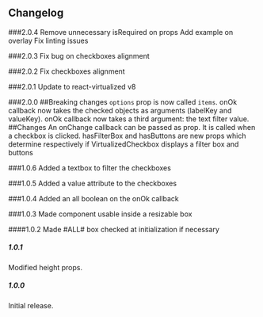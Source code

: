 Changelog
------------
###2.0.4
Remove unnecessary isRequired on props
Add example on overlay
Fix linting issues

###2.0.3
Fix bug on checkboxes alignment

###2.0.2
Fix checkboxes alignment

###2.0.1
Update to react-virtualized v8

###2.0.0
##Breaking changes
`options` prop is now called `items`.
onOk callback now takes the checked objects as arguments (labelKey and valueKey).
onOk callback now takes a third argument: the text filter value.
##Changes
An onChange callback can be passed as prop. It is called when a checkbox is clicked.
hasFilterBox and hasButtons are new props which determine respectively if
VirtualizedCheckbox displays a filter box and buttons

###1.0.6
Added a textbox to filter the checkboxes

###1.0.5
Added a value attribute to the checkboxes

###1.0.4
Added an all boolean on the onOk callback

###1.0.3
Made component usable inside a resizable box

####1.0.2
Made #ALL# box checked at initialization if necessary

##### 1.0.1
Modified height props.

##### 1.0.0
Initial release.
